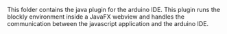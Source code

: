 This folder contains the java plugin for the arduino IDE. This plugin runs the blockly environment inside a JavaFX webview and handles the communication between the javascript application and the arduino IDE.
